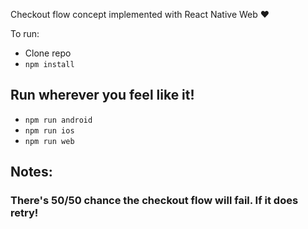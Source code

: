 Checkout flow concept implemented with React Native Web ❤️

To run:

- Clone repo
- `npm install`

## Run wherever you feel like it!

- `npm run android`
- `npm run ios`
- `npm run web`

## Notes:

### There's 50/50 chance the checkout flow will fail. If it does retry!
